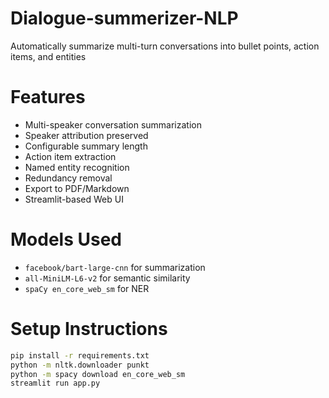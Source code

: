 # Dialogue-summerizer-NLP
Automatically summarize multi-turn conversations into bullet points, action items, and entities

# Features
- Multi-speaker conversation summarization
- Speaker attribution preserved
- Configurable summary length
- Action item extraction
- Named entity recognition
- Redundancy removal
- Export to PDF/Markdown
- Streamlit-based Web UI

# Models Used
- `facebook/bart-large-cnn` for summarization
- `all-MiniLM-L6-v2` for semantic similarity
- `spaCy en_core_web_sm` for NER

# Setup Instructions
```bash
pip install -r requirements.txt
python -m nltk.downloader punkt
python -m spacy download en_core_web_sm
streamlit run app.py
